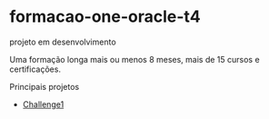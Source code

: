 # formacao-one-oracle-t4
projeto em desenvolvimento

Uma formação longa mais ou menos 8 meses, mais de 15 cursos e certificações.

Principais projetos
<a href="" ><img src="" alt=""></a>
<ul class="lista-nao-ordenada">
    <li><a href="./Iniciante-em-Programacao/Challenge1-Decodificador/index.html">Challenge1</a></li>
</ul>